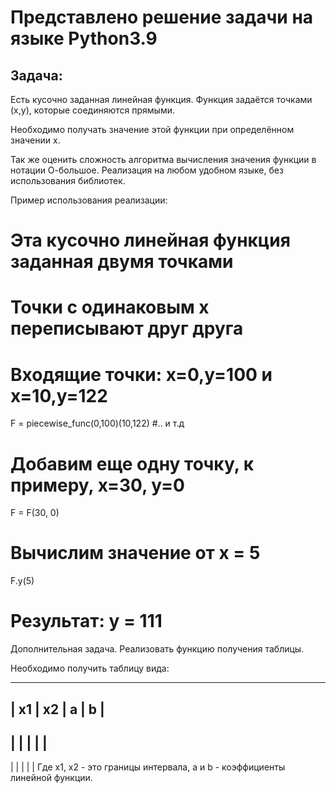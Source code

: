 # Представлено решение задачи на языке Python3.9
## Задача:
Есть кусочно заданная линейная функция. Функция задаётся точками (x,y), которые соединяются прямыми.

Необходимо получать значение этой функции при определённом значении x.

Так же оценить сложность алгоритма вычисления значения функции в нотации О-большое. Реализация на любом удобном языке, без использования библиотек.

Пример использования реализации:

# Эта кусочно линейная функция заданная двумя точками
# Точки с одинаковым х переписывают друг друга
# Входящие точки: x=0,y=100 и x=10,y=122

F = piecewise_func(0,100)(10,122) #.. и т.д

# Добавим еще одну точку, к примеру, x=30, y=0

F = F(30, 0)

# Вычислим значение от x = 5
F.y(5) 
# Результат: y = 111
Дополнительная задача. Реализовать функцию получения таблицы.

Необходимо получить таблицу вида:


--------------------
| x1 | x2 | a | b |
--------------------
|    |    |   |   |
--------------------
|    |    |   |   |
Где x1, x2 - это границы интервала, a и b - коэффициенты линейной функции.
